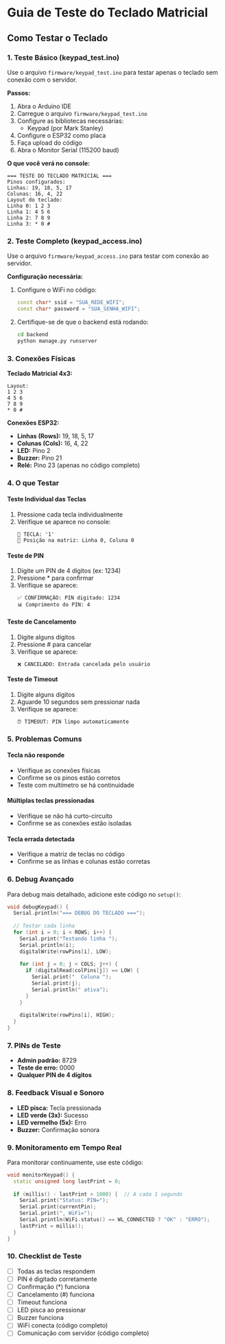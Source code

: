 # Guia de Teste do Teclado Matricial

## Como Testar o Teclado

### 1. Teste Básico (keypad_test.ino)

Use o arquivo `firmware/keypad_test.ino` para testar apenas o teclado sem conexão com o servidor.

**Passos:**
1. Abra o Arduino IDE
2. Carregue o arquivo `firmware/keypad_test.ino`
3. Configure as bibliotecas necessárias:
   - Keypad (por Mark Stanley)
4. Configure o ESP32 como placa
5. Faça upload do código
6. Abra o Monitor Serial (115200 baud)

**O que você verá no console:**
```
=== TESTE DO TECLADO MATRICIAL ===
Pinos configurados:
Linhas: 19, 18, 5, 17
Colunas: 16, 4, 22
Layout do teclado:
Linha 0: 1 2 3
Linha 1: 4 5 6
Linha 2: 7 8 9
Linha 3: * 0 #
```

### 2. Teste Completo (keypad_access.ino)

Use o arquivo `firmware/keypad_access.ino` para testar com conexão ao servidor.

**Configuração necessária:**
1. Configure o WiFi no código:
   ```cpp
   const char* ssid = "SUA_REDE_WIFI";
   const char* password = "SUA_SENHA_WIFI";
   ```

2. Certifique-se de que o backend está rodando:
   ```bash
   cd backend
   python manage.py runserver
   ```

### 3. Conexões Físicas

**Teclado Matricial 4x3:**
```
Layout:
1 2 3
4 5 6
7 8 9
* 0 #
```

**Conexões ESP32:**
- **Linhas (Rows):** 19, 18, 5, 17
- **Colunas (Cols):** 16, 4, 22
- **LED:** Pino 2
- **Buzzer:** Pino 21
- **Relé:** Pino 23 (apenas no código completo)

### 4. O que Testar

#### Teste Individual das Teclas
1. Pressione cada tecla individualmente
2. Verifique se aparece no console:
   ```
   🔘 TECLA: '1'
   📍 Posição na matriz: Linha 0, Coluna 0
   ```

#### Teste de PIN
1. Digite um PIN de 4 dígitos (ex: 1234)
2. Pressione * para confirmar
3. Verifique se aparece:
   ```
   ✅ CONFIRMAÇÃO: PIN digitado: 1234
   📊 Comprimento do PIN: 4
   ```

#### Teste de Cancelamento
1. Digite alguns dígitos
2. Pressione # para cancelar
3. Verifique se aparece:
   ```
   ❌ CANCELADO: Entrada cancelada pelo usuário
   ```

#### Teste de Timeout
1. Digite alguns dígitos
2. Aguarde 10 segundos sem pressionar nada
3. Verifique se aparece:
   ```
   ⏰ TIMEOUT: PIN limpo automaticamente
   ```

### 5. Problemas Comuns

#### Tecla não responde
- Verifique as conexões físicas
- Confirme se os pinos estão corretos
- Teste com multímetro se há continuidade

#### Múltiplas teclas pressionadas
- Verifique se não há curto-circuito
- Confirme se as conexões estão isoladas

#### Tecla errada detectada
- Verifique a matriz de teclas no código
- Confirme se as linhas e colunas estão corretas

### 6. Debug Avançado

Para debug mais detalhado, adicione este código no `setup()`:

```cpp
void debugKeypad() {
  Serial.println("=== DEBUG DO TECLADO ===");
  
  // Testar cada linha
  for (int i = 0; i < ROWS; i++) {
    Serial.print("Testando linha ");
    Serial.println(i);
    digitalWrite(rowPins[i], LOW);
    
    for (int j = 0; j < COLS; j++) {
      if (digitalRead(colPins[j]) == LOW) {
        Serial.print("  Coluna ");
        Serial.print(j);
        Serial.println(" ativa");
      }
    }
    
    digitalWrite(rowPins[i], HIGH);
  }
}
```

### 7. PINs de Teste

- **Admin padrão:** 8729
- **Teste de erro:** 0000
- **Qualquer PIN de 4 dígitos**

### 8. Feedback Visual e Sonoro

- **LED pisca:** Tecla pressionada
- **LED verde (3x):** Sucesso
- **LED vermelho (5x):** Erro
- **Buzzer:** Confirmação sonora

### 9. Monitoramento em Tempo Real

Para monitorar continuamente, use este código:

```cpp
void monitorKeypad() {
  static unsigned long lastPrint = 0;
  
  if (millis() - lastPrint > 1000) {  // A cada 1 segundo
    Serial.print("Status: PIN=");
    Serial.print(currentPin);
    Serial.print(", WiFi=");
    Serial.println(WiFi.status() == WL_CONNECTED ? "OK" : "ERRO");
    lastPrint = millis();
  }
}
```

### 10. Checklist de Teste

- [ ] Todas as teclas respondem
- [ ] PIN é digitado corretamente
- [ ] Confirmação (*) funciona
- [ ] Cancelamento (#) funciona
- [ ] Timeout funciona
- [ ] LED pisca ao pressionar
- [ ] Buzzer funciona
- [ ] WiFi conecta (código completo)
- [ ] Comunicação com servidor (código completo) 